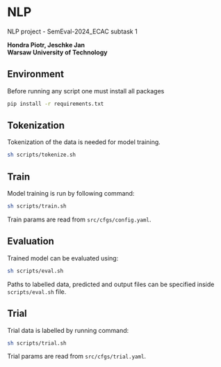 # NLP

NLP project - SemEval-2024_ECAC subtask 1

**Hondra Piotr, Jeschke Jan**</br>
**Warsaw University of Technology**

## Environment

Before running any script one must install all packages

``` sh
pip install -r requirements.txt
```

## Tokenization

Tokenization of the data is needed for model training.

``` sh
sh scripts/tokenize.sh
```

## Train

Model training is run by following command:

``` sh
sh scripts/train.sh
```

Train params are read from `src/cfgs/config.yaml`.

## Evaluation

Trained model can be evaluated using:

``` sh
sh scripts/eval.sh
```

Paths to labelled data, predicted and output files can be specified inside `scripts/eval.sh` file.

## Trial

Trial data is labelled by running command:

``` sh
sh scripts/trial.sh
```

Trial params are read from `src/cfgs/trial.yaml`.

